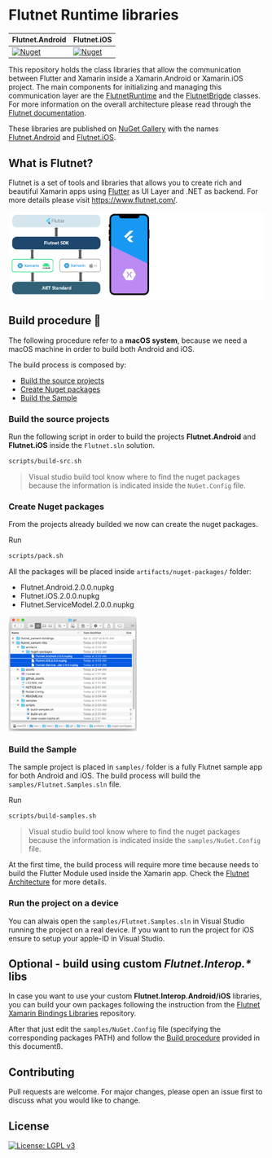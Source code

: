 # Flutnet Runtime libraries

| Flutnet.Android                                                                                             | Flutnet.iOS                                                                                         |
| ----------------------------------------------------------------------------------------------------------- | --------------------------------------------------------------------------------------------------- |
| [![Nuget](https://img.shields.io/nuget/v/Flutnet.Android)](https://www.nuget.org/packages/Flutnet.Android/) | [![Nuget](https://img.shields.io/nuget/v/Flutnet.iOS)](https://www.nuget.org/packages/Flutnet.iOS/) |

This repository holds the class libraries that allow the communication between Flutter and Xamarin inside a Xamarin.Android or Xamarin.iOS project. The main components for initializing and managing this communication layer are the [FlutnetRuntime](https://www.flutnet.com/Documentation/Reference/Flutnet-Runtime) and the [FlutnetBrigde](https://www.flutnet.com/Documentation/Reference/Flutnet-Bridge) classes. For more information on the overall architecture please read through the [Flutnet documentation](https://www.flutnet.com/Documentation/Introduction/Flutnet-Architecture).

These libraries are published on [NuGet Gallery](https://www.nuget.org/) with the names [Flutnet.Android](https://www.nuget.org/packages/Flutnet.Android/) and [Flutnet.iOS](https://www.nuget.org/packages/Flutnet.iOS/).

## What is Flutnet?

Flutnet is a set of tools and libraries that allows you to create rich and beautiful Xamarin apps using [Flutter](https://flutter.dev/) as UI Layer and .NET as backend. For more details please visit https://www.flutnet.com/.

<div style="background-color:white; padding:0%; margin-bottom: 3%;">
<img src="github_assets/how_flutnet_works_r2.png" width="35%" style="background-color:white; padding:1.2%;" />
<img src="github_assets/flutter_embedding.png" width="17.5%" style="background-color:white; padding:0px;" />
</div>

## Build procedure :hammer:

The following procedure refer to a **macOS system**, because we need a macOS machine in order to build both Android and iOS.

The build process is composed by:
 - [Build the source projects](#build-the-source-projects)
 - [Create Nuget packages](#create-nuget-packages)
 - [Build the Sample](#build-the-sample)

### Build the source projects

Run the following script in order to build the projects **Flutnet.Android** and **Flutnet.iOS** inside the `Flutnet.sln` solution.

```sh
scripts/build-src.sh
```

>Visual studio build tool know where to find the nuget packages because the information is indicated inside the `NuGet.Config` file.

### Create Nuget packages

From the projects already builded we now can create the nuget packages.

Run
```sh
scripts/pack.sh
```

All the packages will be placed inside `artifacts/nuget-packages/` folder:
- Flutnet.Android.2.0.0.nupkg
- Flutnet.iOS.2.0.0.nupkg
- Flutnet.ServiceModel.2.0.0.nupkg

<img src="github_assets/packages.png" width="50%" />

### Build the Sample

The sample project is placed in `samples/` folder is a fully Flutnet sample app for both Android and iOS. The build process will build the `samples/Flutnet.Samples.sln` file.

Run
```sh
scripts/build-samples.sh
```
>Visual studio build tool know where to find the nuget packages because the information is indicated inside the `samples/NuGet.Config` file.

At the first time, the build process will require more time because needs to build the Flutter Module used inside the Xamarin app. Check the [Flutnet Architecture](https://www.flutnet.com/Documentation/Introduction/Flutnet-Architecture) for more details.

### Run the project on a device

You can alwais open the `samples/Flutnet.Samples.sln` in Visual Studio running the project on a real device. If you want to run the project for iOS ensure to setup your apple-ID in Visual Studio.

## Optional - build using custom _Flutnet.Interop.*_ libs

In case you want to use your custom **Flutnet.Interop.Android/iOS** libraries, you can build your own packages following the instruction from the [Flutnet Xamarin Bindings Libraries](https://github.com/flutnet/flutnet_xamarin-bindings) repository.

After that just edit the `samples/NuGet.Config`  file (specifying the corresponding packages PATH) and follow the [Build procedure](#build-procedure-hammer) provided in this documentß.


## Contributing

Pull requests are welcome. For major changes, please open an issue first to discuss what you would like to change.

## License

[![License: LGPL v3](https://img.shields.io/badge/License-LGPL%20v3-blue.svg)](https://www.gnu.org/licenses/lgpl-3.0)